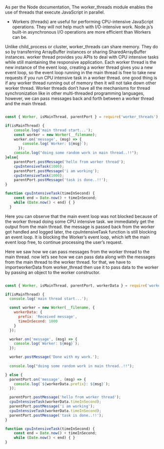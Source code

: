 As per the Node documentation, The worker_threads module enables the use of threads that execute JavaScript in parallel. 

- Workers (threads) are useful for performing CPU-intensive JavaScript operations. They will not help much with I/O-intensive work. Node.js’s built-in asynchronous I/O operations are more efficient than Workers can be.

Unlike child_process or cluster, worker_threads can share memory. They do so by transferring ArrayBuffer instances or sharing SharedArrayBuffer instances.
worker thread provides you APIs to deal with CPU intensive tasks while still maintaining the responsive application.
Each worker thread is the new instance of the event loop, creating a worker thread gives you a new event loop, so the event loop running in the main thread is free to take new requests if you run CPU intensive task in a worker thread. one good thing is if any worker thread running out of memory then it will not take down other worker thread.
Worker threads don’t have all the mechanisms for thread synchronization like in other multi-threaded programming languages, however, we can pass messages back and forth between a worker thread and the main thread.

```js

const { Worker, isMainThread, parentPort } = require('worker_threads');

if(isMainThread) {
    console.log('main thread start...');
    const worker = new Worker(__filename);
    worker.on('message', (msg) => {
        console.log(`Worker: ${msg}`);
      });
    console.log("doing some random work in main thread..!!");
}else{
    parentPort.postMessage('hello from worker thread');
    cpuIntensiveTask(1000);
    parentPort.postMessage('i am working');
    cpuIntensiveTask(1000);
    parentPort.postMessage('task is done..!!');
}

function cpuIntensiveTask(timeInSecond) {
    const end = Date.now() + timeInSecond;
    while (Date.now() < end) { }
  }
```

Here you can observe that the main event loop was not blocked because of the worker thread doing some CPU intensive task. we immediately get the output from the main thread. the message is passed back from the worker got handled and logged later, the cpuIntensiveTask function is still blocking an event loop. It is blocking the Worker’s event loop, which left the main event loop free, to continue processing the user’s request.

Here we saw how we can pass messages from the worker thread to the main thread. now let’s see how we can pass data along with the messages from the main thread to the worker thread.
for that, we have to importworkerData from worker_thread then use it to pass data to the worker by passing an object to the worker constructor.

```js

const { Worker, isMainThread, parentPort, workerData } = require('worker_threads');

if(isMainThread) {
  console.log('main thread start...');

  const worker = new Worker(__filename, {
    workerData: {
      prefix: 'Received message',
      timeInSecond: 1000
    }
  });

  worker.on('message', (msg) => {
    console.log(`Worker: ${msg}`);
  });

  worker.postMessage('Done with my work.');
  
  console.log("doing some random work in main thread..!!");

} else {
  parentPort.on('message', (msg) => {
    console.log(`${workerData.prefix}: ${msg}`);
  });

  parentPort.postMessage('hello from worker thread');
  cpuIntensiveTask(workerData.timeInSecond);
  parentPort.postMessage('i am working');
  cpuIntensiveTask(workerData.timeInSecond);
  parentPort.postMessage('task is done..!!');
}

function cpuIntensiveTask(timeInSecond) {
    const end = Date.now() + timeInSecond;
    while (Date.now() < end) { }
}

```